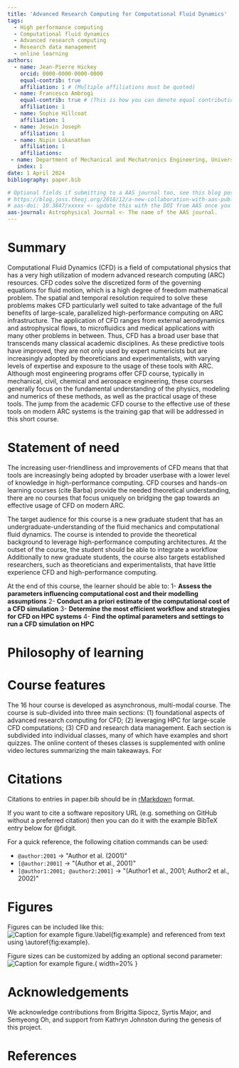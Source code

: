 ```yaml
---
title: 'Advanced Research Computing for Computational Fluid Dynamics'
tags:
  - High performance computing
  - Computational fluid dynamics
  - Advanced research computing
  - Research data management
  - online learning
authors:
  - name: Jean-Pierre Hickey
    orcid: 0000-0000-0000-0000
    equal-contrib: true
    affiliation: 1 # (Multiple affiliations must be quoted)
  - name: Francesco Ambrogi
    equal-contrib: true # (This is how you can denote equal contributions between multiple authors)
    affiliation: 1
  - name: Sophie Hillcoat
    affiliation: 1
  - name: Jeswin Joseph
    affiliation: 1
  - name: Nipin Lokanathan
    affiliation: 1
    affiliations:
 - name: Department of Mechanical and Mechatronics Engineering, University of Waterloo, Canada
   index: 1
date: 1 April 2024
bibliography: paper.bib

# Optional fields if submitting to a AAS journal too, see this blog post:
# https://blog.joss.theoj.org/2018/12/a-new-collaboration-with-aas-publishing
# aas-doi: 10.3847/xxxxx <- update this with the DOI from AAS once you know it.
aas-journal: Astrophysical Journal <- The name of the AAS journal.
---
```


# Summary

Computational Fluid Dynamics (CFD) is a field of computational physics that has a very high utilization of modern advanced research computing (ARC) resources. CFD codes solve the discretized form of the governing equations for fluid motion, which is a high degree of freedom mathematical problem. The spatial and temporal resolution required to solve these problems makes CFD particularly well suited to take advantage of the full benefits of large-scale, parallelized high-performance computing on ARC infrastructure.  The application of CFD ranges from external aerodynamics and astrophysical flows, to microfluidics and medical applications with many other problems in between. Thus, CFD has a broad user base that transcends many classical academic disciplines. As these predictive tools have improved, they are not only used by expert numericists but are increasingly adopted by theoreticians and experimentalists, with varying levels of expertise and exposure to the usage of these tools with ARC.  Although most engineering programs offer CFD course, typically in mechanical, civil, chemical and aerospace engineering, these courses generally focus on the fundamental understanding of the physics, modeling and numerics of these methods, as well as the practical usage of these tools.   The jump from the academic CFD course to the effective use of these tools on modern ARC systems is the training gap that will be addressed in this short course. 

# Statement of need

The increasing user-friendliness and improvements of CFD  means that that tools are increasingly being adopted by broader userbase with a lower level of knowledge in high-performance computing. CFD courses and hands-on learning courses (cite Barba) provide the needed theoretical understanding, there are no courses that focus uniquely on bridging the gap towards an effective usage of CFD on modern ARC.


The target audience for this course is a new graduate student that has an undergraduate-understanding of the fluid mechanics and computational fluid dynamics. The course is intended to provide the theoretical background to leverage high-performance computing architectures. At the outset of the course, the student should be able to integrate a workflow 
Additionally to new graduate students, the course also targets established researchers, such as theoreticians and experimentalists, that have little experience CFD and high-performance computing.

At the end of this course, the learner should be able to:
1- **Assess the parameters influencing computational cost and their modelling assumptions**
2- **Conduct an a priori estimate of the computational cost of a CFD simulation**
3- **Determine the most efficient workflow and strategies for CFD on HPC systems**
4- **Find the optimal parameters and settings to run a CFD simulation on HPC**


# Philosophy of learning



# Course features
The 16 hour course is developed as asynchronous, multi-modal course. The course is sub-divided into three main sections: (1) foundational aspects of advanced research computing for CFD; (2) leveraging HPC for large-scale CFD computations; (3) CFD and research data management. Each section is subdivided into individual classes, many of which have examples and short quizzes. The online content of theses classes is supplemented with online video lectures summarizing the main takeaways. For



# Citations

Citations to entries in paper.bib should be in
[rMarkdown](http://rmarkdown.rstudio.com/authoring_bibliographies_and_citations.html)
format.

If you want to cite a software repository URL (e.g. something on GitHub without a preferred
citation) then you can do it with the example BibTeX entry below for @fidgit.

For a quick reference, the following citation commands can be used:
- `@author:2001`  ->  "Author et al. (2001)"
- `[@author:2001]` -> "(Author et al., 2001)"
- `[@author1:2001; @author2:2001]` -> "(Author1 et al., 2001; Author2 et al., 2002)"

# Figures

Figures can be included like this:
![Caption for example figure.\label{fig:example}](figure.png)
and referenced from text using \autoref{fig:example}.

Figure sizes can be customized by adding an optional second parameter:
![Caption for example figure.](figure.png){ width=20% }

# Acknowledgements

We acknowledge contributions from Brigitta Sipocz, Syrtis Major, and Semyeong
Oh, and support from Kathryn Johnston during the genesis of this project.

# References
